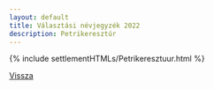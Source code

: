 ```yaml
---
layout: default
title: Választási névjegyzék 2022
description: Petrikeresztúr
---
```


{% include settlementHTMLs/Petrikeresztuur.html %}

[Vissza](./)